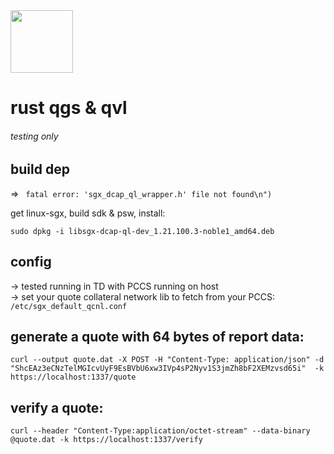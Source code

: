 <img src=https://github.com/user-attachments/assets/e3b93253-2079-4344-b272-35e1995f0b1e width="100" height="100">

# rust qgs & qvl
###### testing only

## build dep

=> ``` fatal error: 'sgx_dcap_ql_wrapper.h' file not found\n")```

get linux-sgx, build sdk & psw, install:
```
sudo dpkg -i libsgx-dcap-ql-dev_1.21.100.3-noble1_amd64.deb
```

## config

-> tested running in TD with PCCS running on host </br>
-> set your quote collateral network lib to fetch from your PCCS: ```/etc/sgx_default_qcnl.conf```

## generate a quote with 64 bytes of report data:
```
curl --output quote.dat -X POST -H "Content-Type: application/json" -d "ShcEAz3eCNzTelMGIcvUyF9EsBVbU6xw3IVp4sP2Nyv1S3jmZh8bF2XEMzvsd65i"  -k https://localhost:1337/quote
```

## verify a quote:
```
curl --header "Content-Type:application/octet-stream" --data-binary @quote.dat -k https://localhost:1337/verify
```

